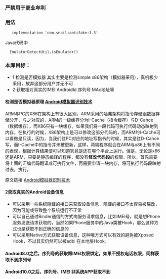 ###      								严禁用于商业牟利

### 用法

       implementation 'com.snail:antifake:1.3'
    
Java代码中

      EmulatorDetectUtil.isEmulator()

###  本库目标：

* 1 检测是否模拟器 其实主要是检测simple x86架构（模拟器采用），真机极少采用，放弃这部分用户并无不可
* 2 获取相对真实的IMEI AndroidId 序列号 MAc地址等

#### 检测是否模拟器原理  [ Android模拟器识别技术](http://www.jianshu.com/p/1db610cc8b84) 

ARM与PC的X86在架构上有很大区别，ARM采用的哈弗架构将指令存储跟数据存储分开，与之对应的，ARM的一级缓存分为I-Cache（指令缓存）与D-Cahce（数据缓存），而X86只有一块缓存，如果我们将一段代码可执行代码动态映射到内存，在执行的时候，X86架构上是可以修改这部分代码的，而ARM的I-Cache可以看做是只读，因为，当我们往PC对应的地址写指令的时候，其实是往D-Cahce写，而I-Cache中的指令并未被更新，这样，两端程序就会在ARM与x86上有不同的表现，根据计算结果便可以知道究竟是还在哪个平台上运行。但是，无论是x86还是ARM，只要是静态编译的程序，都没有**修改代码段**的权限，所以，首先需要将上面的汇编代码翻译成可执行文件，再需要申请一块内存，将可执行代码段映射过去，执行。

 原文链接 [ Android模拟器识别技术](http://www.jianshu.com/p/1db610cc8b84) 




#### 2获取真实的Android设备信息 

* 可以采用一些系统隐藏的接口来获取设备信息，隐藏的接口不太容易被篡改，因为可能或导致整个系统运行不正常
* 可以自己通过Binder通信的方式向服务请求信息，比如IMEI号，就是想Phone服务发送请求获取的，当然如果Phone服务中的Java类被Hook，那么这种方式也是获取不到正确的信息的
* 可以采用Native方式获取设备信息，这种哦方式可以有效的避免被Xposed Hook，不过其实仍然可以被adbi 在本地层Hook。

#### Android8.0之后，序列号的获取跟IMEI权限绑定，如果不授权电话权限，同样获取不到序列号


#### Android10.0之后，序列号、IMEI 非系统APP获取不到
